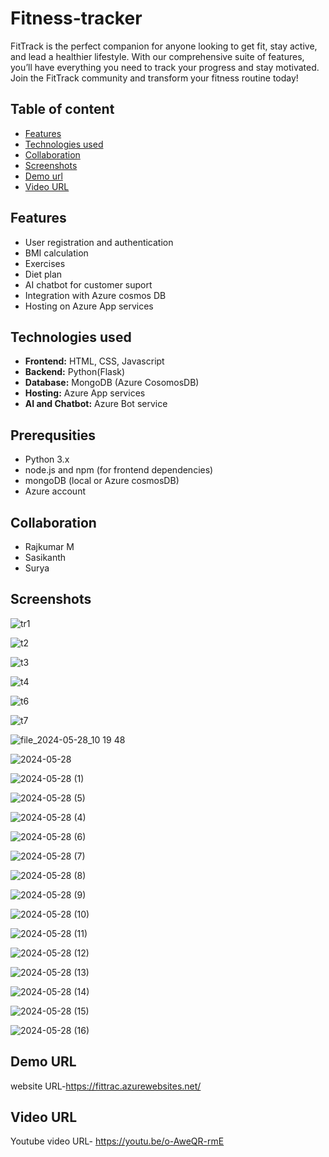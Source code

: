 # Fitness-tracker
FitTrack is the perfect companion for anyone looking to get fit, stay active, and lead a healthier lifestyle. With our comprehensive suite of features, you’ll have everything you need to track your progress and stay motivated. Join the FitTrack community and transform your fitness routine today!
## Table of content
- [Features](#features)
- [Technologies used](#tehcnologies-used)
- [Collaboration](#collaboration)
- [Screenshots](#screenshots)
- [Demo url](#demo-url)   
- [Video URL](#video-url)


## Features
- User registration and authentication
- BMI calculation
- Exercises
- Diet plan
- AI chatbot for customer suport
- Integration with Azure cosmos DB
- Hosting on Azure App services

## Technologies used

- **Frontend:** HTML, CSS, Javascript
- **Backend:** Python(Flask)
- **Database:** MongoDB (Azure CosomosDB)
- **Hosting:** Azure App services
- **AI and Chatbot:** Azure Bot service

## Prerequsities

- Python 3.x
- node.js and npm (for frontend dependencies)
- mongoDB (local or Azure cosmosDB)
- Azure account

## Collaboration

- Rajkumar M
- Sasikanth
- Surya

## Screenshots

![tr1](https://github.com/Rajkumarm17/fitness-tracker/assets/165379725/2063d08f-b48a-402b-9e8f-29f2ea66451f)

![t2](https://github.com/Rajkumarm17/fitness-tracker/assets/165379725/ea98fa72-29dd-4b76-8038-fdcb05b59ad2)

![t3](https://github.com/Rajkumarm17/fitness-tracker/assets/165379725/d2a74fd2-5de1-42eb-b5db-2dadd9562597)

![t4](https://github.com/Rajkumarm17/fitness-tracker/assets/165379725/c4cef8c3-f3c6-4f11-ab38-4c9e185f2400)

![t6](https://github.com/Rajkumarm17/fitness-tracker/assets/165379725/26200be3-2289-4737-865e-ffb88a898e30)

![t7](https://github.com/Rajkumarm17/fitness-tracker/assets/165379725/42156d56-9bd2-4e10-8048-5d208b531ab6)

![file_2024-05-28_10 19 48](https://github.com/Rajkumarm17/fitness-tracker/assets/165379725/aa9faf0a-ab84-4de6-9055-e4f58c0fe954)

![2024-05-28](https://github.com/Rajkumarm17/fitness-tracker/assets/165379725/c7681790-1513-4be5-971c-a58dd983ed56)

![2024-05-28 (1)](https://github.com/Rajkumarm17/fitness-tracker/assets/165379725/2858bf9f-a32d-4b17-b4c3-cfe62641944d)


![2024-05-28 (5)](https://github.com/Rajkumarm17/fitness-tracker/assets/165379725/1c6a56c6-2534-4990-b982-2a3f642500f4)

![2024-05-28 (4)](https://github.com/Rajkumarm17/fitness-tracker/assets/165379725/c4f824a1-402c-478a-8a9c-5eb1015299d8)

![2024-05-28 (6)](https://github.com/Rajkumarm17/fitness-tracker/assets/165379725/03d2c10c-df85-442a-8823-21f40b4a90b7)

![2024-05-28 (7)](https://github.com/Rajkumarm17/fitness-tracker/assets/165379725/8df04c77-c81e-4ec0-ad29-1623c3c17f28)


![2024-05-28 (8)](https://github.com/Rajkumarm17/fitness-tracker/assets/165379725/039b7135-6465-466b-a1ff-a1c15acfc600)

![2024-05-28 (9)](https://github.com/Rajkumarm17/fitness-tracker/assets/165379725/1bc45c6e-1cc8-4b57-a672-0ef3296303bd)

![2024-05-28 (10)](https://github.com/Rajkumarm17/fitness-tracker/assets/165379725/bef87712-92bb-4326-a097-8d4cf91e3d8d)

![2024-05-28 (11)](https://github.com/Rajkumarm17/fitness-tracker/assets/165379725/61eae913-792c-4e03-a88c-fb3825184b7c)

![2024-05-28 (12)](https://github.com/Rajkumarm17/fitness-tracker/assets/165379725/eb1bdbc6-4ed1-4e12-9d36-15064727f722)

![2024-05-28 (13)](https://github.com/Rajkumarm17/fitness-tracker/assets/165379725/7f0cc0df-43cb-41ce-a688-8c5fb1410004)

![2024-05-28 (14)](https://github.com/Rajkumarm17/fitness-tracker/assets/165379725/888f7f63-6e8e-47c0-817d-9de13cb83994)


![2024-05-28 (15)](https://github.com/Rajkumarm17/fitness-tracker/assets/165379725/eaabcfdf-ae80-4874-b537-dadb8d4da7ea)

![2024-05-28 (16)](https://github.com/Rajkumarm17/fitness-tracker/assets/165379725/a99d10a7-495b-466e-8333-2fa8ccd6f19f)



## Demo URL

website URL-https://fittrac.azurewebsites.net/


## Video URL
Youtube video URL- https://youtu.be/o-AweQR-rmE
